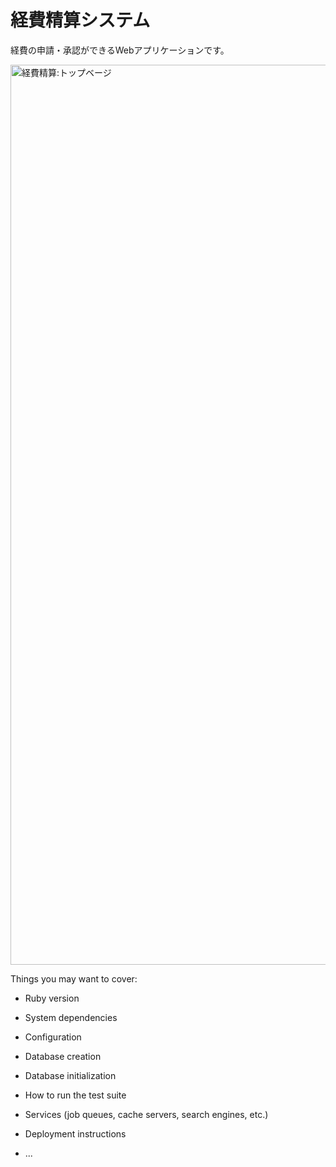 # 経費精算システム
  経費の申請・承認ができるWebアプリケーションです。<br>  
  
  <img width="1440" alt="経費精算:トップベージ" src="https://user-images.githubusercontent.com/76086661/112940587-50040880-9168-11eb-8f77-b79533b0ea9e.png">


Things you may want to cover:

* Ruby version

* System dependencies

* Configuration

* Database creation

* Database initialization

* How to run the test suite

* Services (job queues, cache servers, search engines, etc.)

* Deployment instructions

* ...
